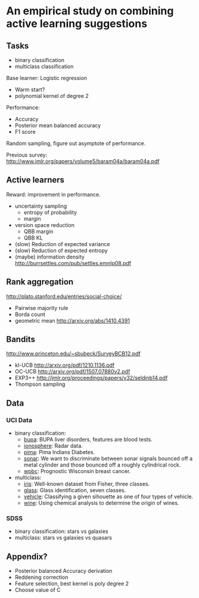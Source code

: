 # An empirical study on combining active learning suggestions

## Tasks
* binary classification
* multiclass classification

Base learner: Logistic regression
* Warm start?
* polynomial kernel of degree 2

Performance:
* Accuracy
* Posterior mean balanced accuracy
* F1 score

Random sampling, figure out asymptote of performance.

Previous survey: http://www.jmlr.org/papers/volume5/baram04a/baram04a.pdf

## Active learners

Reward: improvement in performance.

* uncertainty sampling
  - entropy of probability
  - margin
* version space reduction
  - QBB margin
  - QBB KL
* (slow) Reduction of expected variance
* (slow) Reduction of expected entropy
* (maybe) information density http://burrsettles.com/pub/settles.emnlp08.pdf

## Rank aggregation
http://plato.stanford.edu/entries/social-choice/

* Pairwise majority rule
* Borda count
* geometric mean http://arxiv.org/abs/1410.4391


## Bandits
http://www.princeton.edu/~sbubeck/SurveyBCB12.pdf

* kl-UCB http://arxiv.org/pdf/1210.1136.pdf
* OC-UCB http://arxiv.org/pdf/1507.07880v2.pdf
* EXP3++ http://jmlr.org/proceedings/papers/v32/seldinb14.pdf
* Thompson sampling

## Data

### UCI Data

* binary classification:
  * [bupa](https://archive.ics.uci.edu/ml/datasets/Liver+Disorders): BUPA liver disorders, features are blood tests.
  * [ionosphere](https://archive.ics.uci.edu/ml/datasets/Ionosphere): Radar data.
  * [pima](https://archive.ics.uci.edu/ml/datasets/Pima+Indians+Diabetes): Pima Indians Diabetes.
  * [sonar](https://archive.ics.uci.edu/ml/datasets/Connectionist+Bench+(Sonar,+Mines+vs.+Rocks)): We want to discriminate between sonar signals bounced off a metal cylinder and those bounced off a roughly cylindrical rock.
  * [wpbc](https://archive.ics.uci.edu/ml/datasets/Breast+Cancer+Wisconsin+(Prognostic)): Prognostic Wisconsin breast cancer.
* multiclass:
  * [iris](https://archive.ics.uci.edu/ml/datasets/Iris): Well-known dataset from Fisher, three classes.
  * [glass](https://archive.ics.uci.edu/ml/datasets/Glass+Identification): Glass identification, seven classes.
  * [vehicle](https://archive.ics.uci.edu/ml/datasets/Statlog+(Vehicle+Silhouettes)): Classifying a given sihouette as one of four types of vehicle.
  * [wine](https://archive.ics.uci.edu/ml/datasets/Wine): Using chemical analysis to determine the origin of wines.

### SDSS

* binary classification: stars vs galaxies
* multiclass: stars vs galaxies vs quasars

## Appendix?
* Posterior balanced Accuracy derivation
* Reddening correction
* Feature selection, best kernel is poly degree 2
* Choose value of C
